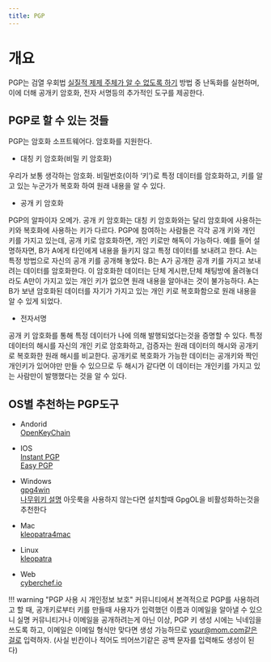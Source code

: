 ```yaml
---
title: PGP
---
```

# 개요
PGP는 검열 우회법 [실질적 제제 주체가 알 수 없도록 하기](index.md#_8) 방법 중 난독화를 실현하며, 이에 더해 공개키 암호화, 전자 서명등의 추가적인 도구를 제공한다.

## PGP로 할 수 있는 것들

PGP는 암호화 소프트웨어다. 암호화를 지원한다.

- 대칭 키 암호화(비밀 키 암호화)

우리가 보통 생각하는 암호화. 비밀번호(이하 ‘키’)로 특정 데이터를 암호화하고, 키를 알고 있는 누군가가 복호화 하여 원래 내용을 알 수 있다.

- 공개 키 암호화

PGP의 알파이자 오메가. 공개 키 암호화는 대칭 키 암호화와는 달리 암호화에 사용하는 키와 복호화에 사용하는 키가 다르다. PGP에 참여하는 사람들은 각각 공개 키와 개인 키를 가지고 있는데, 공개 키로 암호화하면, 개인 키로만 해독이 가능하다. 예를 들어 설명하자면, B가 A에게 타인에게 내용을 들키지 않고 특정 데이터를 보내려고 한다. A는 특정 방법으로 자신의 공개 키를 공개해 놓았다. B는 A가 공개한 공개 키를 가지고 보내려는 데이터를 암호화한다. 이 암호화한 데이터는 단체 게시판,단체 채팅방에 올려놓더라도 A만이 가지고 있는 개인 키가 없으면 원래 내용을 알아내는 것이 불가능하다. A는 B가 보낸 암호화된 데이터를 자기가 가지고 있는 개인 키로 복호화함으로 원래 내용을 알 수 있게 되었다.

- 전자서명

공개 키 암호화를 통해 특정 데이터가 나에 의해 발행되었다는것을 증명할 수 있다. 특정 데이터의 해시를 자신의 개인 키로 암호화하고, 검증자는 원래 데이터의 해시와 공개키로 복호화한 원래 해시를 비교한다. 공개키로 복호화가 가능한 데이터는 공개키와 짝인 개인키가 있어야만 만들 수 있으므로 두 해시가 같다면 이 데이터는 개인키를 가지고 있는 사람만이 발행했다는 것을 알 수 있다.

## OS별 추천하는 PGP도구

- Andorid  
[OpenKeyChain](https://www.notion.so/OpenKeyChain-24e8f1499e6e805c83dbdd27b1c0c765?pvs=21)

- IOS  
[Instant PGP](https://apps.apple.com/us/app/instant-pgp/id1497433694)  
[Easy PGP](https://apps.apple.com/us/app/easy-pgp/id6743335477)

- Windows  
[gpg4win](https://www.gpg4win.org/)  
[나무위키 설명](https://namu.wiki/w/PGP#s-4.1)
아웃룩을 사용하지 않는다면 설치할때 GpgOL을 비활성화하는것을 추천한다

- Mac  
[kleopatra4mac](https://github.com/algertc/homebrewkleopatra4mac)

- Linux  
[kleopatra](https://apps.kde.org/ko/kleopatra/)

- Web  
[cyberchef.io](http://cyberchef.io)  

!!! warning "PGP 사용 시 개인정보 보호"
    커뮤니티에서 본격적으로 PGP를 사용하려고 할 때, 공개키로부터 키를 만들때 사용자가 입력했던 이름과 이메일을 알아낼 수 있으니 실명 커뮤니티거나 이메일을 공개하려는게 아닌 이상, PGP 키 생성 시에는 닉네임을 쓰도록 하고, 이메일은 이메일 형식만 맞다면 생성 가능하므로 your@mom.com같은걸로 입력하자. (사실 빈칸이나 적어도 띄어쓰기같은 공백 문자를 입력해도 생성이 된다)